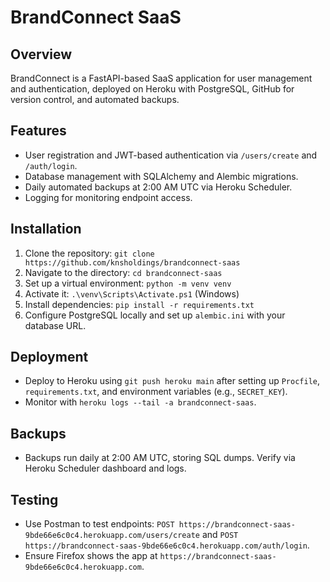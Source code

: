 # BrandConnect SaaS

## Overview
BrandConnect is a FastAPI-based SaaS application for user management and authentication, deployed on Heroku with PostgreSQL, GitHub for version control, and automated backups.

## Features
- User registration and JWT-based authentication via `/users/create` and `/auth/login`.
- Database management with SQLAlchemy and Alembic migrations.
- Daily automated backups at 2:00 AM UTC via Heroku Scheduler.
- Logging for monitoring endpoint access.

## Installation
1. Clone the repository: `git clone https://github.com/knsholdings/brandconnect-saas`
2. Navigate to the directory: `cd brandconnect-saas`
3. Set up a virtual environment: `python -m venv venv`
4. Activate it: `.\venv\Scripts\Activate.ps1` (Windows)
5. Install dependencies: `pip install -r requirements.txt`
6. Configure PostgreSQL locally and set up `alembic.ini` with your database URL.

## Deployment
- Deploy to Heroku using `git push heroku main` after setting up `Procfile`, `requirements.txt`, and environment variables (e.g., `SECRET_KEY`).
- Monitor with `heroku logs --tail -a brandconnect-saas`.

## Backups
- Backups run daily at 2:00 AM UTC, storing SQL dumps. Verify via Heroku Scheduler dashboard and logs.

## Testing
- Use Postman to test endpoints: `POST https://brandconnect-saas-9bde66e6c0c4.herokuapp.com/users/create` and `POST https://brandconnect-saas-9bde66e6c0c4.herokuapp.com/auth/login`.
- Ensure Firefox shows the app at `https://brandconnect-saas-9bde66e6c0c4.herokuapp.com`.